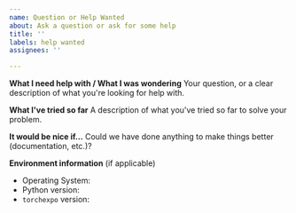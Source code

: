 ```yaml
---
name: Question or Help Wanted
about: Ask a question or ask for some help
title: ''
labels: help wanted
assignees: ''

---
```


**What I need help with / What I was wondering**
Your question, or a clear description of what you're looking for help with.

**What I've tried so far**
A description of what you've tried so far to solve your problem.

**It would be nice if...**
Could we have done anything to make things better (documentation, etc.)?

**Environment information**
(if applicable)
* Operating System: <os>
* Python version: <version>
* `torchexpo` version: <package and version>